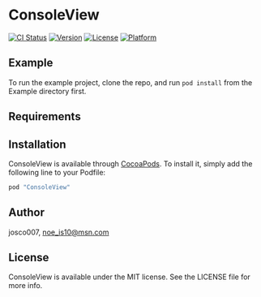 # ConsoleView

[![CI Status](http://img.shields.io/travis/josco007/ConsoleView.svg?style=flat)](https://travis-ci.org/josco007/ConsoleView)
[![Version](https://img.shields.io/cocoapods/v/ConsoleView.svg?style=flat)](http://cocoapods.org/pods/ConsoleView)
[![License](https://img.shields.io/cocoapods/l/ConsoleView.svg?style=flat)](http://cocoapods.org/pods/ConsoleView)
[![Platform](https://img.shields.io/cocoapods/p/ConsoleView.svg?style=flat)](http://cocoapods.org/pods/ConsoleView)

## Example

To run the example project, clone the repo, and run `pod install` from the Example directory first.

## Requirements

## Installation

ConsoleView is available through [CocoaPods](http://cocoapods.org). To install
it, simply add the following line to your Podfile:

```ruby
pod "ConsoleView"
```

## Author

josco007, noe_is10@msn.com

## License

ConsoleView is available under the MIT license. See the LICENSE file for more info.
